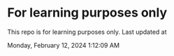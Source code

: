 # For learning purposes only
This repo is for learning purposes only.
Last updated at

Monday, February 12, 2024 1:12:09 AM


